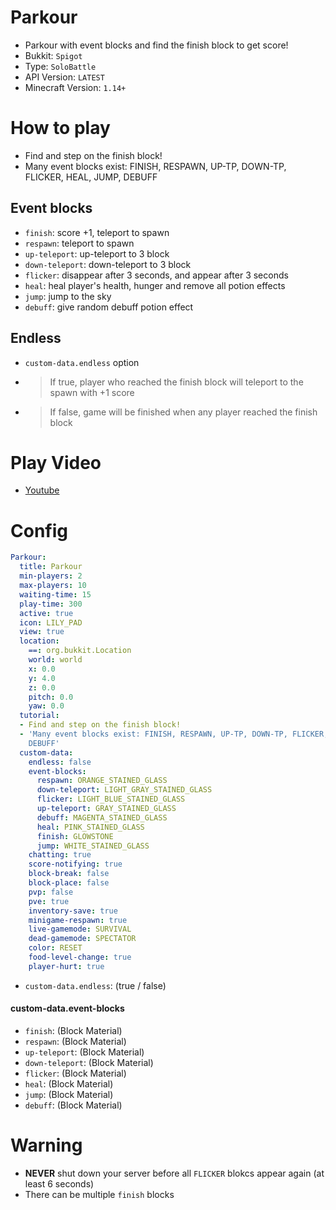 # Parkour
- Parkour with event blocks and find the finish block to get score!
- Bukkit: `Spigot`
- Type: `SoloBattle`
- API Version: `LATEST`
- Minecraft Version: `1.14+`


# How to play
- Find and step on the finish block!
- Many event blocks exist: FINISH, RESPAWN, UP-TP, DOWN-TP, FLICKER, HEAL, JUMP, DEBUFF
## Event blocks
- `finish`: score +1, teleport to spawn
- `respawn`: teleport to spawn
- `up-teleport`: up-teleport to 3 block
- `down-teleport`: down-teleport to 3 block
- `flicker`: disappear after 3 seconds, and appear after 3 seconds
- `heal`: heal player's health, hunger and remove all potion effects
- `jump`: jump to the sky
- `debuff`: give random debuff potion effect
## Endless
- `custom-data.endless` option
- > If true, player who reached the finish block will teleport to the spawn with +1 score
- > If false, game will be finished when any player reached the finish block 


# Play Video
- [Youtube](https://youtu.be/61dIXzXI7ME)

# Config
```yaml
Parkour:
  title: Parkour
  min-players: 2
  max-players: 10
  waiting-time: 15
  play-time: 300
  active: true
  icon: LILY_PAD
  view: true
  location:
    ==: org.bukkit.Location
    world: world
    x: 0.0
    y: 4.0
    z: 0.0
    pitch: 0.0
    yaw: 0.0
  tutorial:
  - Find and step on the finish block!
  - 'Many event blocks exist: FINISH, RESPAWN, UP-TP, DOWN-TP, FLICKER, HEAL, JUMP,
    DEBUFF'
  custom-data:
    endless: false
    event-blocks:
      respawn: ORANGE_STAINED_GLASS
      down-teleport: LIGHT_GRAY_STAINED_GLASS
      flicker: LIGHT_BLUE_STAINED_GLASS
      up-teleport: GRAY_STAINED_GLASS
      debuff: MAGENTA_STAINED_GLASS
      heal: PINK_STAINED_GLASS
      finish: GLOWSTONE
      jump: WHITE_STAINED_GLASS
    chatting: true
    score-notifying: true
    block-break: false
    block-place: false
    pvp: false
    pve: true
    inventory-save: true
    minigame-respawn: true
    live-gamemode: SURVIVAL
    dead-gamemode: SPECTATOR
    color: RESET
    food-level-change: true
    player-hurt: true
```
- `custom-data.endless`: (true / false)
#### custom-data.event-blocks
- `finish`: (Block Material)
- `respawn`: (Block Material)
- `up-teleport`: (Block Material)
- `down-teleport`: (Block Material)
- `flicker`: (Block Material)
- `heal`: (Block Material)
- `jump`: (Block Material)
- `debuff`: (Block Material)

# Warning
- **NEVER** shut down your server before all `FLICKER` blokcs appear again (at least 6 seconds)
- There can be multiple `finish` blocks
